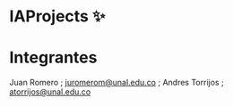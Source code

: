 # IAProjects ✨
# Integrantes

Juan Romero ; juromerom@unal.edu.co
; Andres Torrijos ; atorrijos@unal.edu.co

